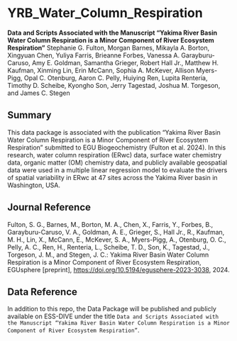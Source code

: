 # YRB_Water_Column_Respiration

**Data and Scripts Associated with the Manuscript “Yakima River Basin Water Column Respiration is a Minor Component of River Ecosystem Respiration”**
Stephanie G. Fulton, Morgan Barnes, Mikayla A. Borton, Xingyuan Chen, Yuliya Farris, Brieanne Forbes, Vanessa A. Garayburu-Caruso, Amy E. Goldman, Samantha Grieger, Robert Hall Jr., Matthew H. Kaufman, Xinming Lin, Erin McCann, Sophia A. McKever, Allison Myers-Pigg, Opal C. Otenburg, Aaron C. Pelly, Huiying Ren, Lupita Renteria, Timothy D. Scheibe, Kyongho Son, Jerry Tagestad, Joshua M. Torgeson, and James C. Stegen
## Summary
This data package is associated with the publication “Yakima River Basin Water Column Respiration is a Minor Component of River Ecosystem Respiration” submitted to EGU Biogeochemistry (Fulton et al. 2024). In this research, water column respiration (ERwc) data, surface water chemistry data, organic matter (OM) chemistry data, and publicly available geospatial data were used in a multiple linear regression model to evaluate the drivers of spatial variability in ERwc at 47 sites across the Yakima River basin in Washington, USA.
## Journal Reference
Fulton, S. G., Barnes, M., Borton, M. A., Chen, X., Farris, Y., Forbes, B., Garayburu-Caruso, V. A., Goldman, A. E., Grieger, S., Hall Jr., R., Kaufman, M. H., Lin, X., McCann, E., McKever, S. A., Myers-Pigg, A., Otenburg, O. C., Pelly, A. C., Ren, H., Renteria, L., Scheibe, T. D., Son, K., Tagestad, J., Torgeson, J. M., and Stegen, J. C.: Yakima River Basin Water Column Respiration is a Minor Component of River Ecosystem Respiration, EGUsphere [preprint], https://doi.org/10.5194/egusphere-2023-3038, 2024.
## Data Reference
In addition to this repo, the Data Package will be published and publicly available on ESS-DIVE under the title `Data and Scripts Associated with the Manuscript “Yakima River Basin Water Column Respiration is a Minor Component of River Ecosystem Respiration”`.